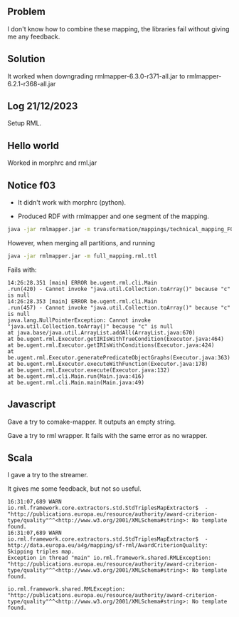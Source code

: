 ## Problem

I don't know how to combine these mapping, the libraries fail without giving me any feedback.

## Solution

It worked when downgrading rmlmapper-6.3.0-r371-all.jar to rmlmapper-6.2.1-r368-all.jar

## Log 21/12/2023

Setup RML.

## Hello world

Worked in morphrc and rml.jar

## Notice f03

- It didn't work with morphrc (python).

- Produced RDF with rmlmapper and one segment of the mapping.

```sh
java -jar rmlmapper.jar -m transformation/mappings/technical_mapping_F03.rml.ttl
```

However, when merging all partitions, and running

```sh
java -jar rmlmapper.jar -m full_mapping.rml.ttl
```

Fails with:

```
14:26:28.351 [main] ERROR be.ugent.rml.cli.Main               .run(420) - Cannot invoke "java.util.Collection.toArray()" because "c" is null
14:26:28.353 [main] ERROR be.ugent.rml.cli.Main               .run(457) - Cannot invoke "java.util.Collection.toArray()" because "c" is null
java.lang.NullPointerException: Cannot invoke "java.util.Collection.toArray()" because "c" is null
at java.base/java.util.ArrayList.addAll(ArrayList.java:670)
at be.ugent.rml.Executor.getIRIsWithTrueCondition(Executor.java:464)
at be.ugent.rml.Executor.getIRIsWithConditions(Executor.java:424)
at be.ugent.rml.Executor.generatePredicateObjectGraphs(Executor.java:363)
at be.ugent.rml.Executor.executeWithFunction(Executor.java:178)
at be.ugent.rml.Executor.execute(Executor.java:132)
at be.ugent.rml.cli.Main.run(Main.java:416)
at be.ugent.rml.cli.Main.main(Main.java:49)
```

## Javascript

Gave a try to comake-mapper. It outputs an empty string.

Gave a try to rml wrapper. It fails with the same error as no wrapper.

## Scala

I gave a try to the streamer.

It gives me some feedback, but not so useful.

```log
16:31:07,689 WARN  io.rml.framework.core.extractors.std.StdTriplesMapExtractor$  - "http://publications.europa.eu/resource/authority/award-criterion-type/quality"^^<http://www.w3.org/2001/XMLSchema#string>: No template found.
16:31:07,689 WARN  io.rml.framework.core.extractors.std.StdTriplesMapExtractor$  - http://data.europa.eu/a4g/mapping/sf-rml/AwardCriterionQuality: Skipping triples map.
Exception in thread "main" io.rml.framework.shared.RMLException: "http://publications.europa.eu/resource/authority/award-criterion-type/quality"^^<http://www.w3.org/2001/XMLSchema#string>: No template found.
```

```log
io.rml.framework.shared.RMLException: "http://publications.europa.eu/resource/authority/award-criterion-type/quality"^^<http://www.w3.org/2001/XMLSchema#string>: No template found.
```
